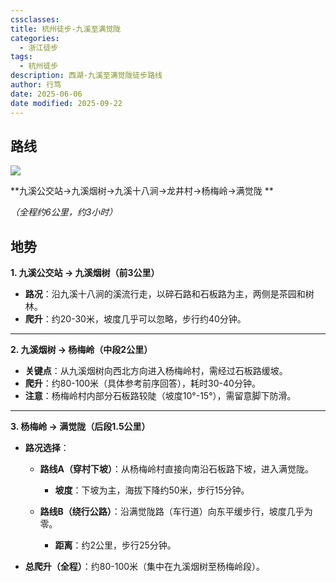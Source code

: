 ```yaml
---
cssclasses:
title: 杭州徒步-九溪至满觉陇
categories:
  - 浙江徒步
tags:
  - 杭州徒步
description: 西湖-九溪至满觉陇徒步路线
author: 行笃
date: 2025-06-06
date modified: 2025-09-22
---
```


## 路线

![](https://b0e0872.webp.li/PicGo/f63f5f4c35bc10f607d9b332f7479fe.png)

**九溪公交站→九溪烟树→九溪十八涧→龙井村→杨梅岭→满觉陇 **

*（全程约6公里，约3小时）*

## 地势

**1. 九溪公交站 → 九溪烟树（前3公里）**

- **路况**：沿九溪十八涧的溪流行走，以碎石路和石板路为主，两侧是茶园和树林。
- **爬升**：约20-30米，坡度几乎可以忽略，步行约40分钟。

---

**2. 九溪烟树 → 杨梅岭（中段2公里）**

- **关键点**：从九溪烟树向西北方向进入杨梅岭村，需经过石板路缓坡。
- **爬升**：约80-100米（具体参考前序回答），耗时30-40分钟。
- **注意**：杨梅岭村内部分石板路较陡（坡度10°-15°），需留意脚下防滑。

---

**3. 杨梅岭 → 满觉陇（后段1.5公里）**

- **路况选择**：
    
    - **路线A（穿村下坡）**：从杨梅岭村直接向南沿石板路下坡，进入满觉陇。
        
        - **坡度**：下坡为主，海拔下降约50米，步行15分钟。
        
    - **路线B（绕行公路）**：沿满觉陇路（车行道）向东平缓步行，坡度几乎为零。
        - **距离**：约2公里，步行25分钟。
    
- **总爬升（全程）**：约80-100米（集中在九溪烟树至杨梅岭段）。
